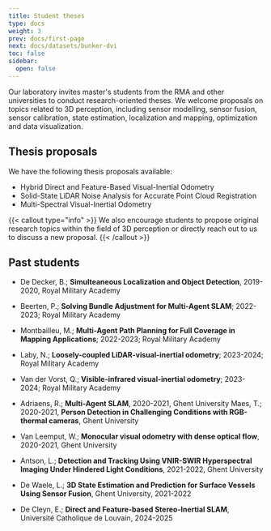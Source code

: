 ```yaml
---
title: Student theses
type: docs
weight: 3
prev: docs/first-page
next: docs/datasets/bunker-dvi
toc: false
sidebar:
  open: false
---
```



Our laboratory invites master's students from the RMA and other universities to conduct research-oriented theses. We welcome proposals on topics related to 3D perception, including sensor modelling, sensor fusion, sensor calibration, state estimation, localization and mapping, optimization and data visualization.

## Thesis proposals

We have the following thesis proposals available:
- Hybrid Direct and Feature-Based Visual-Inertial Odometry
- Solid-State LiDAR Noise Analysis for Accurate Point Cloud Registration 
- Multi-Spectral Visual-Inertial Odometry


{{< callout type="info" >}}
  We also encourage students to propose original research topics within the field of 3D perception or directly reach out to us to discuss a new proposal.
{{< /callout >}}



## Past students

- De Decker, B.; **Simulteaneous Localization and Object Detection**, 2019-2020, Royal Military Academy
- Beerten, P.; **Solving Bundle Adjustment for Multi-Agent SLAM**; 2022-2023; Royal Military Academy
- Montbailleu, M.; **Multi-Agent Path Planning for Full Coverage in Mapping Applications**; 2022-2023; Royal Military Academy
- Laby, N.; **Loosely-coupled LiDAR-visual-inertial odometry**; 2023-2024; Royal Military Academy
- Van der Vorst, Q.; **Visible-infrared visual-inertial odometry**; 2023-2024; Royal Military Academy


- Adriaens, R.; **Multi-Agent SLAM**, 2020-2021, Ghent University
Maes, T.; 2020-2021, **Person Detection in Challenging Conditions with RGB-thermal cameras**, Ghent University
- Van Leemput, W.; **Monocular visual odometry with dense optical flow**, 2020-2021, Ghent University
- Antson, L.; **Detection and Tracking Using VNIR-SWIR Hyperspectral Imaging Under Hindered Light Conditions**, 2021-2022, Ghent University
- De Waele, L.; **3D State Estimation and Prediction for Surface Vessels Using Sensor Fusion**, Ghent University, 2021-2022
- De Cleyn, E.; **Direct and Feature-based Stereo-Inertial SLAM**, Université Catholique de Louvain, 2024-2025
